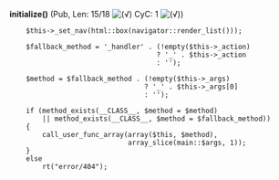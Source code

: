 **initialize()** (Pub, Len: 15/18 ![(&radic;)](https://raw.github.com/TheB3Rt0z/schrimp/master/.inc/img/icon_16x16_green_ok.png "") CyC: 1 ![(&radic;)](https://raw.github.com/TheB3Rt0z/schrimp/master/.inc/img/icon_16x16_green_ok.png ""))  
  
		$this->_set_nav(html::box(navigator::render_list()));

	    $fallback_method = '_handler' . (!empty($this->_action)
						                ? '_' . $this->_action
						                : '');

		$method = $fallback_method . (!empty($this->_args)
		                             ? '_' . $this->_args[0]
		                             : '');

		if (method_exists(__CLASS__, $method = $method)
			|| method_exists(__CLASS__, $method = $fallback_method))
		{
			call_user_func_array(array($this, $method),
			                     array_slice(main::$args, 1));
		}
		else
			rt("error/404");
